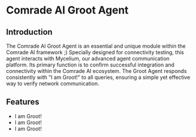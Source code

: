 # Comrade AI Groot Agent

## Introduction

The Comrade AI Groot Agent is an essential and unique module within the Comrade AI framework ;) Specially designed for connectivity testing, this agent interacts with Mycelium, our advanced agent communication platform. Its primary function is to confirm successful integration and connectivity within the Comrade AI ecosystem. The Groot Agent responds consistently with "I am Groot!" to all queries, ensuring a simple yet effective way to verify network communication.


## Features

- I am Groot!
- I am Groot!
- I am Groot!
